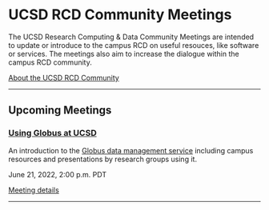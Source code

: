 # UCSD RCD Community Meetings

The UCSD Research Computing & Data Community Meetings are intended to update or
introduce to the campus RCD on useful resouces, like software or
services. The meetings also aim to increase the dialogue within the campus RCD community.

[About the UCSD RCD Community](https://ucsd-rcd.github.io/)

---

## Upcoming Meetings

### [Using Globus at UCSD](./events/2022-06-21-Globus-at-UCSD.html)

An introduction to the [Globus data management service](https://globus.org/) including campus
resources and presentations by research groups using it.

June 21, 2022, 2:00 p.m. PDT

[Meeting details](./events/2022-06-21-Globus-at-UCSD.html)

---
